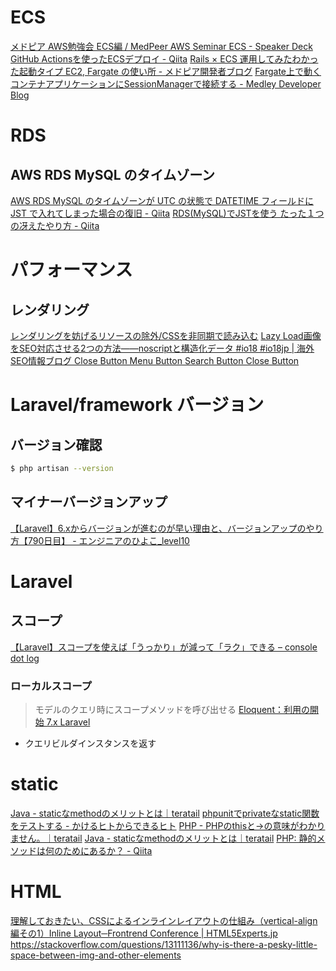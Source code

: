# ECS
[メドピア AWS勉強会 ECS編 / MedPeer AWS Seminar ECS - Speaker Deck](https://speakerdeck.com/reireias/medpeer-aws-seminar-ecs?slide=25)
[GitHub Actionsを使ったECSデプロイ - Qiita](https://qiita.com/yacchin/items/7bbb9c35fd84c1355f8f)
[Rails × ECS 運用してみたわかった起動タイプ EC2, Fargate の使い所 - メドピア開発者ブログ](https://tech.medpeer.co.jp/entry/2019/06/25/164020)
[Fargate上で動くコンテナアプリケーションにSessionManagerで接続する - Medley Developer Blog](https://developer.medley.jp/entry/2020/09/18/180404)

# RDS
## AWS RDS MySQL のタイムゾーン
[AWS RDS MySQL のタイムゾーンが UTC の状態で DATETIME フィールドに JST で入れてしまった場合の復旧 - Qiita](https://qiita.com/ytyng/items/031828e723bf1eadf436)
[RDS(MySQL)でJSTを使う たった１つの冴えたやり方 - Qiita](https://qiita.com/j3tm0t0/items/089ef96ba131df079ca4)

# パフォーマンス
## レンダリング
[レンダリングを妨げるリソースの除外/CSSを非同期で読み込む](https://www.webdesignleaves.com/pr/css/load_css_async.html)
[Lazy Load画像をSEO対応させる2つの方法――noscriptと構造化データ #io18 #io18jp | 海外SEO情報ブログ Close Button Menu Button Search Button Close Button](https://www.suzukikenichi.com/blog/two-ways-to-have-lazy-loading-images-indexed/)


# Laravel/framework バージョン
## バージョン確認
```bash
$ php artisan --version
```
## マイナーバージョンアップ
[【Laravel】6.xからバージョンが進むのが早い理由と、バージョンアップのやり方【790日目】 - エンジニアのひよこ_level10](https://www.nyamucoro.com/entry/2019/12/12/013944)

# Laravel
## スコープ
[【Laravel】スコープを使えば「うっかり」が減って「ラク」できる &#8211; console dot log](https://blog.capilano-fw.com/?p=8019)

### ローカルスコープ
> モデルのクエリ時にスコープメソッドを呼び出せる
[Eloquent：利用の開始 7.x Laravel](https://readouble.com/laravel/7.x/ja/eloquent.html)
- クエリビルダインスタンスを返す

# static
[Java - staticなmethodのメリットとは｜teratail](https://teratail.com/questions/13203)
[phpunitでprivateなstatic関数をテストする - かけるヒトからできるヒト](http://koh110.hatenablog.com/entry/2014/03/09/230658)
[PHP - PHPのthisと-&gt;の意味がわかりません。｜teratail](https://teratail.com/questions/123391)
[Java - staticなmethodのメリットとは｜teratail](https://teratail.com/questions/13203)
[PHP: 静的メソッドは何のためにあるか？ - Qiita](https://qiita.com/suin/items/0897adc7dc653b9c20de)


# HTML
[理解しておきたい、CSSによるインラインレイアウトの仕組み（vertical-align編その1）Inline Layout─Frontrend Conference | HTML5Experts.jp](https://html5experts.jp/takazudo/13464/)
https://stackoverflow.com/questions/13111136/why-is-there-a-pesky-little-space-between-img-and-other-elements

